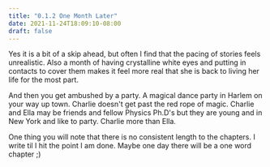 ```yaml
---
title: "0.1.2 One Month Later"
date: 2021-11-24T18:09:10-08:00
draft: false
---
```

Yes it is a bit of a skip ahead, but often I find that the pacing of stories feels unrealistic. Also a month of having crystalline white eyes and putting in contacts to cover them makes it feel more real that she is back to living her life for the most part.

And then you get ambushed by a party. A magical dance party in Harlem on your way up town. Charlie doesn't get past the red rope of magic. Charlie and Ella may be friends and fellow Physics Ph.D's but they are young and in New York and like to party. Charlie more than Ella. 

One thing you will note that there is no consistent length to the chapters. I write til I hit the point I am done. Maybe one day there will be a one word chapter ;)